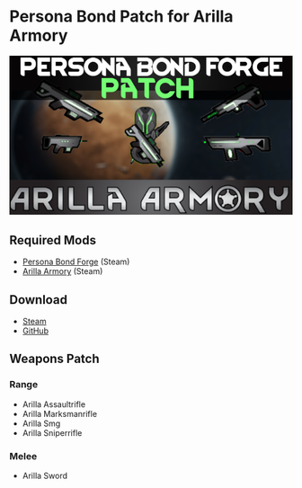 # Persona Bond Patch for Arilla Armory

![](https://github.com/Daria40K/Persona-Bond-Patch-for-Arilla-Armory/blob/main/About/Preview.png)

## Required Mods
- [Persona Bond Forge](https://steamcommunity.com/workshop/filedetails/?id=2178003816) (Steam)
- [Arilla Armory](https://steamcommunity.com/sharedfiles/filedetails/?id=2792635041) (Steam)

## Download
- [Steam](https://steamcommunity.com/sharedfiles/filedetails/?id=2801702312)
- [GitHub](https://github.com/Daria40K/Persona-Bond-Patch-for-Arilla-Armory/releases)

## Weapons Patch
### Range
- Arilla Assaultrifle
- Arilla Marksmanrifle
- Arilla Smg
- Arilla Sniperrifle

### Melee
- Arilla Sword